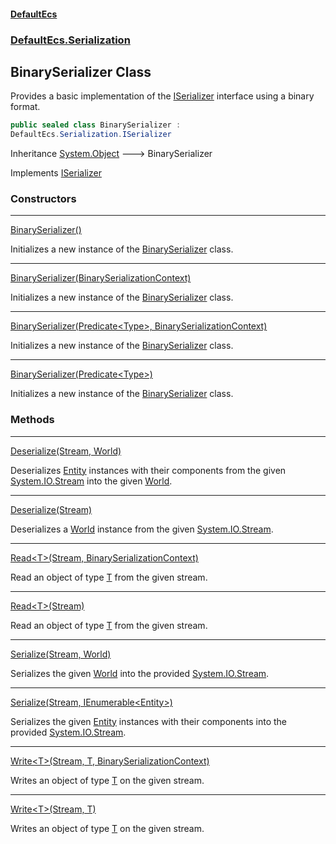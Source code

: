 #### [DefaultEcs](index.md 'index')
### [DefaultEcs.Serialization](index.md#DefaultEcs_Serialization 'DefaultEcs.Serialization')
## BinarySerializer Class
Provides a basic implementation of the [ISerializer](ISerializer.md 'DefaultEcs.Serialization.ISerializer') interface using a binary format.  
```csharp
public sealed class BinarySerializer :
DefaultEcs.Serialization.ISerializer
```

Inheritance [System.Object](https://docs.microsoft.com/en-us/dotnet/api/System.Object 'System.Object') &#129106; BinarySerializer  

Implements [ISerializer](ISerializer.md 'DefaultEcs.Serialization.ISerializer')  
### Constructors

***
[BinarySerializer()](BinarySerializer_BinarySerializer().md 'DefaultEcs.Serialization.BinarySerializer.BinarySerializer()')

Initializes a new instance of the [BinarySerializer](BinarySerializer.md 'DefaultEcs.Serialization.BinarySerializer') class.  

***
[BinarySerializer(BinarySerializationContext)](BinarySerializer_BinarySerializer(BinarySerializationContext).md 'DefaultEcs.Serialization.BinarySerializer.BinarySerializer(DefaultEcs.Serialization.BinarySerializationContext)')

Initializes a new instance of the [BinarySerializer](BinarySerializer.md 'DefaultEcs.Serialization.BinarySerializer') class.  

***
[BinarySerializer(Predicate&lt;Type&gt;, BinarySerializationContext)](BinarySerializer_BinarySerializer(Predicate_Type__BinarySerializationContext).md 'DefaultEcs.Serialization.BinarySerializer.BinarySerializer(System.Predicate&lt;System.Type&gt;, DefaultEcs.Serialization.BinarySerializationContext)')

Initializes a new instance of the [BinarySerializer](BinarySerializer.md 'DefaultEcs.Serialization.BinarySerializer') class.  

***
[BinarySerializer(Predicate&lt;Type&gt;)](BinarySerializer_BinarySerializer(Predicate_Type_).md 'DefaultEcs.Serialization.BinarySerializer.BinarySerializer(System.Predicate&lt;System.Type&gt;)')

Initializes a new instance of the [BinarySerializer](BinarySerializer.md 'DefaultEcs.Serialization.BinarySerializer') class.  
### Methods

***
[Deserialize(Stream, World)](BinarySerializer_Deserialize(Stream_World).md 'DefaultEcs.Serialization.BinarySerializer.Deserialize(System.IO.Stream, DefaultEcs.World)')

Deserializes [Entity](Entity.md 'DefaultEcs.Entity') instances with their components from the given [System.IO.Stream](https://docs.microsoft.com/en-us/dotnet/api/System.IO.Stream 'System.IO.Stream') into the given [World](World.md 'DefaultEcs.World').  

***
[Deserialize(Stream)](BinarySerializer_Deserialize(Stream).md 'DefaultEcs.Serialization.BinarySerializer.Deserialize(System.IO.Stream)')

Deserializes a [World](World.md 'DefaultEcs.World') instance from the given [System.IO.Stream](https://docs.microsoft.com/en-us/dotnet/api/System.IO.Stream 'System.IO.Stream').  

***
[Read&lt;T&gt;(Stream, BinarySerializationContext)](BinarySerializer_Read_T_(Stream_BinarySerializationContext).md 'DefaultEcs.Serialization.BinarySerializer.Read&lt;T&gt;(System.IO.Stream, DefaultEcs.Serialization.BinarySerializationContext)')

Read an object of type [T](BinarySerializer_Read_T_(Stream_BinarySerializationContext).md#DefaultEcs_Serialization_BinarySerializer_Read_T_(System_IO_Stream_DefaultEcs_Serialization_BinarySerializationContext)_T 'DefaultEcs.Serialization.BinarySerializer.Read&lt;T&gt;(System.IO.Stream, DefaultEcs.Serialization.BinarySerializationContext).T') from the given stream.  

***
[Read&lt;T&gt;(Stream)](BinarySerializer_Read_T_(Stream).md 'DefaultEcs.Serialization.BinarySerializer.Read&lt;T&gt;(System.IO.Stream)')

Read an object of type [T](BinarySerializer_Read_T_(Stream).md#DefaultEcs_Serialization_BinarySerializer_Read_T_(System_IO_Stream)_T 'DefaultEcs.Serialization.BinarySerializer.Read&lt;T&gt;(System.IO.Stream).T') from the given stream.  

***
[Serialize(Stream, World)](BinarySerializer_Serialize(Stream_World).md 'DefaultEcs.Serialization.BinarySerializer.Serialize(System.IO.Stream, DefaultEcs.World)')

Serializes the given [World](World.md 'DefaultEcs.World') into the provided [System.IO.Stream](https://docs.microsoft.com/en-us/dotnet/api/System.IO.Stream 'System.IO.Stream').  

***
[Serialize(Stream, IEnumerable&lt;Entity&gt;)](BinarySerializer_Serialize(Stream_IEnumerable_Entity_).md 'DefaultEcs.Serialization.BinarySerializer.Serialize(System.IO.Stream, System.Collections.Generic.IEnumerable&lt;DefaultEcs.Entity&gt;)')

Serializes the given [Entity](Entity.md 'DefaultEcs.Entity') instances with their components into the provided [System.IO.Stream](https://docs.microsoft.com/en-us/dotnet/api/System.IO.Stream 'System.IO.Stream').  

***
[Write&lt;T&gt;(Stream, T, BinarySerializationContext)](BinarySerializer_Write_T_(Stream_T_BinarySerializationContext).md 'DefaultEcs.Serialization.BinarySerializer.Write&lt;T&gt;(System.IO.Stream, T, DefaultEcs.Serialization.BinarySerializationContext)')

Writes an object of type [T](BinarySerializer_Write_T_(Stream_T_BinarySerializationContext).md#DefaultEcs_Serialization_BinarySerializer_Write_T_(System_IO_Stream_T_DefaultEcs_Serialization_BinarySerializationContext)_T 'DefaultEcs.Serialization.BinarySerializer.Write&lt;T&gt;(System.IO.Stream, T, DefaultEcs.Serialization.BinarySerializationContext).T') on the given stream.  

***
[Write&lt;T&gt;(Stream, T)](BinarySerializer_Write_T_(Stream_T).md 'DefaultEcs.Serialization.BinarySerializer.Write&lt;T&gt;(System.IO.Stream, T)')

Writes an object of type [T](BinarySerializer_Write_T_(Stream_T).md#DefaultEcs_Serialization_BinarySerializer_Write_T_(System_IO_Stream_T)_T 'DefaultEcs.Serialization.BinarySerializer.Write&lt;T&gt;(System.IO.Stream, T).T') on the given stream.  
